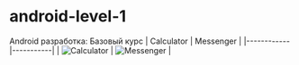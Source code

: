 # android-level-1
Android разработка: Базовый курс
| Calculator | Messenger |
|------------|-----------|
| ![Calculator](https://github.com/user-attachments/assets/fc775d4f-0d18-42fb-bc47-034e931a8d11) | ![Messenger](https://github.com/user-attachments/assets/9dabd5d9-07dc-4321-84a4-6266ce9e3246) |
